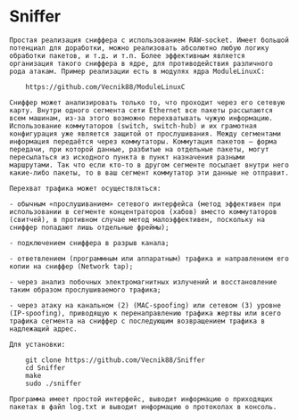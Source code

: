 # Sniffer

	Простая реализация сниффера с использованием RAW-socket. Имеет большой потенциал для доработки, можно реализовать абсолютно любую логику обработки пакетов, и т.д. и т.п. Более эффективным является организация такого сниффера в ядре, для противодействия различного рода атакам. Пример реализации есть в модулях ядра ModuleLinuxC:

		https://github.com/Vecnik88/ModuleLinuxC

	Сниффер может анализировать только то, что проходит через его сетевую карту. Внутри одного сегмента сети Ethernet все пакеты рассылаются всем машинам, из-за этого возможно перехватывать чужую информацию. Использование коммутаторов (switch, switch-hub) и их грамотная конфигурация уже является защитой от прослушивания. Между сегментами информация передаётся через коммутаторы. Коммутация пакетов — форма передачи, при которой данные, разбитые на отдельные пакеты, могут пересылаться из исходного пункта в пункт назначения разными маршрутами. Так что если кто-то в другом сегменте посылает внутри него какие-либо пакеты, то в ваш сегмент коммутатор эти данные не отправит.

	Перехват трафика может осуществляться:

	- обычным «прослушиванием» сетевого интерфейса (метод эффективен при использовании в сегменте концентраторов (хабов) вместо коммутаторов (свитчей), в противном случае метод малоэффективен, поскольку на сниффер попадают лишь отдельные фреймы);

	- подключением сниффера в разрыв канала;
	
	- ответвлением (программным или аппаратным) трафика и направлением его копии на сниффер (Network tap);
	
	- через анализ побочных электромагнитных излучений и восстановление таким образом прослушиваемого трафика;
	
	- через атаку на канальном (2) (MAC-spoofing) или сетевом (3) уровне (IP-spoofing), приводящую к перенаправлению трафика жертвы или всего трафика сегмента на сниффер с последующим возвращением трафика в надлежащий адрес.

	Для установки:

		git clone https://github.com/Vecnik88/Sniffer
		cd Sniffer
		make
		sudo ./sniffer

	Программа имеет простой интерфейс, выводит информацию о приходящих пакетах в файл log.txt и выводит информацию о протоколах в консоль.